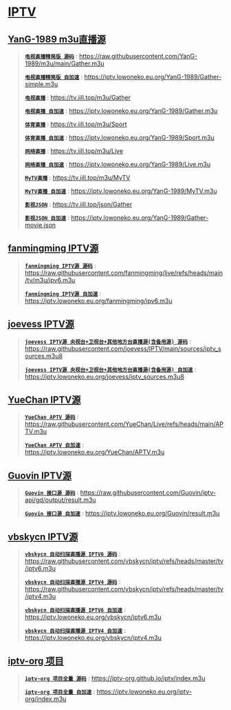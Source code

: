 # [IPTV](https://github.com/jlower/IPTV)

## [YanG-1989 m3u直播源](https://github.com/YanG-1989/m3u)

> [**`电视直播精简版 源码`**](https://raw.githubusercontent.com/YanG-1989/m3u/main/Gather.m3u) : https://raw.githubusercontent.com/YanG-1989/m3u/main/Gather.m3u
> 
> [**`电视直播精简版 自加速`**](https://iptv.lowoneko.eu.org/YanG-1989/Gather-simple.m3u) : https://iptv.lowoneko.eu.org/YanG-1989/Gather-simple.m3u
> 
> [**`电视直播`**](https://tv.iill.top/m3u/Gather) : https://tv.iill.top/m3u/Gather
>
> [**`电视直播 自加速`**](https://iptv.lowoneko.eu.org/YanG-1989/Gather.m3u) : https://iptv.lowoneko.eu.org/YanG-1989/Gather.m3u
> 
> [**`体育直播`**](https://tv.iill.top/m3u/Sport) : https://tv.iill.top/m3u/Sport
>
> [**`体育直播 自加速`**](https://iptv.lowoneko.eu.org/YanG-1989/Sport.m3u) : https://iptv.lowoneko.eu.org/YanG-1989/Sport.m3u
> 
> [**`网络直播`**](https://tv.iill.top/m3u/Live) : https://tv.iill.top/m3u/Live
>
> [**`网络直播 自加速`**](https://iptv.lowoneko.eu.org/YanG-1989/Live.m3u) : https://iptv.lowoneko.eu.org/YanG-1989/Live.m3u
> 
> [**`MyTV直播`**](https://tv.iill.top/m3u/MyTV) : https://tv.iill.top/m3u/MyTV
>
> [**`MyTV直播 自加速`**](https://iptv.lowoneko.eu.org/YanG-1989/MyTV.m3u) : https://iptv.lowoneko.eu.org/YanG-1989/MyTV.m3u
> 
> [**`影视JSON`**](https://tv.iill.top/json/Gather) : https://tv.iill.top/json/Gather
>
> [**`影视JSON 自加速`**](https://iptv.lowoneko.eu.org/YanG-1989/Gather-movie.json) : https://iptv.lowoneko.eu.org/YanG-1989/Gather-movie.json

## [fanmingming IPTV源](https://github.com/fanmingming/live)

> [**`fanmingming IPTV源 源码`**](https://raw.githubusercontent.com/fanmingming/live/refs/heads/main/tv/m3u/ipv6.m3u) : https://raw.githubusercontent.com/fanmingming/live/refs/heads/main/tv/m3u/ipv6.m3u
> 
> [**`fanmingming IPTV源 自加速`**](https://iptv.lowoneko.eu.org/fanmingming/ipv6.m3u) : https://iptv.lowoneko.eu.org/fanmingming/ipv6.m3u

## [joevess IPTV源](https://github.com/joevess/IPTV)

> [**`joevess IPTV源 央视台+卫视台+其他地方台直播源(含备用源) 源码`**](https://raw.githubusercontent.com/joevess/IPTV/main/sources/iptv_sources.m3u8) : https://raw.githubusercontent.com/joevess/IPTV/main/sources/iptv_sources.m3u8
> 
> [**`joevess IPTV源 央视台+卫视台+其他地方台直播源(含备用源) 自加速`**](https://iptv.lowoneko.eu.org/joevess/iptv_sources.m3u8) : https://iptv.lowoneko.eu.org/joevess/iptv_sources.m3u8

## [YueChan IPTV源](https://github.com/YueChan/Live)

> [**`YueChan APTV 源码`**](https://raw.githubusercontent.com/YueChan/Live/refs/heads/main/APTV.m3u) : https://raw.githubusercontent.com/YueChan/Live/refs/heads/main/APTV.m3u
> 
> [**`YueChan APTV 自加速`**](https://iptv.lowoneko.eu.org/YueChan/APTV.m3u) : https://iptv.lowoneko.eu.org/YueChan/APTV.m3u

## [Guovin IPTV源](https://github.com/Guovin/iptv-api)

> [**`Guovin 接口源 源码`**](https://raw.githubusercontent.com/Guovin/iptv-api/gd/output/result.m3u) : https://raw.githubusercontent.com/Guovin/iptv-api/gd/output/result.m3u
> 
> [**`Guovin 接口源 自加速`**](https://iptv.lowoneko.eu.org/Guovin/result.m3u) : https://iptv.lowoneko.eu.org/Guovin/result.m3u

## [vbskycn IPTV源](https://github.com/vbskycn/iptv)

> [**`vbskycn 自动扫描直播源 IPTV6 源码`**](https://raw.githubusercontent.com/vbskycn/iptv/refs/heads/master/tv/iptv6.m3u) : https://raw.githubusercontent.com/vbskycn/iptv/refs/heads/master/tv/iptv6.m3u
> 
> [**`vbskycn 自动扫描直播源 IPTV4 源码`**](https://raw.githubusercontent.com/vbskycn/iptv/refs/heads/master/tv/iptv4.m3u) : https://raw.githubusercontent.com/vbskycn/iptv/refs/heads/master/tv/iptv4.m3u
> 
> [**`vbskycn 自动扫描直播源 IPTV6 自加速`**](https://iptv.lowoneko.eu.org/vbskycn/iptv6.m3u) : https://iptv.lowoneko.eu.org/vbskycn/iptv6.m3u
> 
> [**`vbskycn 自动扫描直播源 IPTV4 自加速`**](https://iptv.lowoneko.eu.org/vbskycn/iptv4.m3u) : https://iptv.lowoneko.eu.org/vbskycn/iptv4.m3u

## [iptv-org 项目](https://github.com/iptv-org/iptv)

> [**`iptv-org 项目全量 源码`**](https://iptv-org.github.io/iptv/index.m3u) : https://iptv-org.github.io/iptv/index.m3u
> 
> [**`iptv-org 项目全量 自加速`**](https://iptv.lowoneko.eu.org/iptv-org/index.m3u) : https://iptv.lowoneko.eu.org/iptv-org/index.m3u
